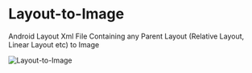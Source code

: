 # Layout-to-Image
Android Layout Xml File Containing any Parent Layout (Relative Layout, Linear Layout etc) to Image

![Layout-to-Image](https://github.com/vipulasri/Layout-to-Image/blob/master/Screenshot.png)

